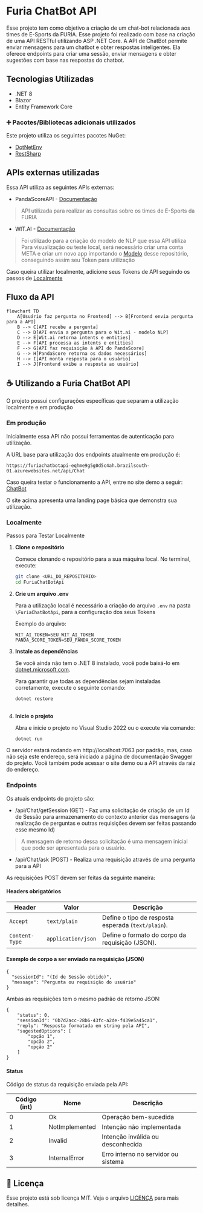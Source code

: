 # Furia ChatBot API

Esse projeto tem como objetivo a criação de um chat-bot relacionada aos times de E-Sports da FURIA.
Esse projeto foi realizado com base na criação de uma API RESTful utilizando ASP .NET Core.
A API de ChatBot permite enviar mensagens para um chatbot e obter respostas inteligentes. Ela oferece endpoints para criar uma sessão, enviar mensagens e obter sugestões com base nas respostas do chatbot.

## Tecnologias Utilizadas

- .NET 8
- Blazor
- Entity Framework Core

### ➕ Pacotes/Bibliotecas adicionais utilizados

Este projeto utiliza os seguintes pacotes NuGet:
- [DotNetEnv](https://github.com/tonerdo/dotnet-env)
- [RestSharp](https://restsharp.dev/)

## APIs externas utilizadas

Essa API utiliza as seguintes APIs externas:

- PandaScoreAPI - [Documentação](https://developers.pandascore.co/docs/introduction)

> API utilizada para realizar as consultas sobre os times de E-Sports da FURIA

- WIT.AI - [Documentação](https://wit.ai/docs)
> Foi utilizado para a criação do modelo de NLP que essa API utiliza
> Para visualização ou teste local, será necessário criar uma conta META e criar um novo app importando o [Modelo](furia_chatbot-wit_ai_model.zip) desse repositório, conseguindo assim seu Token para utilização

Caso queira utilizar localmente, adicione seus Tokens de API seguindo os passos de [Localmente](https://github.com/JnSGoncalves/FuriaChatBotApi/tree/develop?tab=readme-ov-file#localmente)

## Fluxo da API
``` mermaid
flowchart TD
    A[Usuário faz pergunta no Frontend] --> B[Frontend envia pergunta para a API]
    B --> C[API recebe a pergunta]
    C --> D[API envia a pergunta para o Wit.ai - modelo NLP]
    D --> E[Wit.ai retorna intents e entities]
    E --> F[API processa as intents e entities]
    F --> G[API faz requisição à API do PandaScore]
    G --> H[PandaScore retorna os dados necessários]
    H --> I[API monta resposta para o usuário]
    I --> J[Frontend exibe a resposta ao usuário]
```

## ☕ Utilizando a Furia ChatBot API

O projeto possui configurações específicas que separam a utilização localmente e em produção

### Em produção

Inicialmente essa API não possui ferramentas de autenticação para utilização.

A URL base para utilização dos endpoints atualmente em produção é:
```
https://furiachatbotapi-eqhme9g5g0d5c4ah.brazilsouth-01.azurewebsites.net/api/Chat
```

Caso queira testar o funcionamento a API, entre no site demo a seguir: [ChatBot](https://furiachatbotapi-eqhme9g5g0d5c4ah.brazilsouth-01.azurewebsites.net/)

O site acima apresenta uma landing page básica que demonstra sua utilização.

### Localmente

Passos para Testar Localmente

1. **Clone o repositório**

   Comece clonando o repositório para a sua máquina local. No terminal, execute:

   ```bash
   git clone <URL_DO_REPOSITORIO>
   cd FuriaChatBotApi
   ```

2. **Crie um arquivo .env**

   Para a utilização local é necessário a criação do arquivo ``.env`` na pasta ``\FuriaChatBotApi``, para a configuração dos seus Tokens

   Exemplo do arquivo:
   ```
   WIT_AI_TOKEN=SEU_WIT_AI_TOKEN
   PANDA_SCORE_TOKEN=SEU_PANDA_SCORE_TOKEN
   ```

4. **Instale as dependências**

   Se você ainda não tem o .NET 8 instalado, você pode baixá-lo em [dotnet.microsoft.com](dotnet.microsoft.com).

   Para garantir que todas as dependências sejam instaladas corretamente, execute o seguinte comando:
   ```bash
   dotnet restore
  
6. **Inicie o projeto**

   Abra e inicie o projeto no Visual Studio 2022 ou o execute via comando:
   ```bash
   dotnet run

O servidor estará rodando em http://localhost:7063 por padrão, mas, caso não seja este endereço, será iniciado a página de documentação Swagger do projeto. Você também pode acessar o site demo ou a API através da raiz do endereço.

### Endpoints

Os atuais endpoints do projeto são:

- /api/Chat/getSession (GET) - Faz uma solicitação de criação de um Id de Sessão para armazenamento do contexto anterior das mensagens (a realização de perguntas e outras requisições devem ser feitas passando esse mesmo Id)
> A mensagem de retorno dessa solicitação é uma mensagem inicial que pode ser apresentada para o usuário.
  
- /api/Chat/ask (POST) - Realiza uma requisição através de uma pergunta para a API

As requisições POST devem ser feitas da seguinte maneira:

#### Headers obrigatórios

| Header         | Valor              | Descrição                                          |
| -------------- | ------------------ | -------------------------------------------------- |
| `Accept`       | `text/plain`       | Define o tipo de resposta esperada (`text/plain`). |
| `Content-Type` | `application/json` | Define o formato do corpo da requisição (JSON).    |

#### Exemplo de corpo a ser enviado na requisição (JSON)

```
{
  "sessionId": "(Id de Sessão obtido)",
  "message": "Pergunta ou requisição do usuário"
}
```


Ambas as requisições tem o mesmo padrão de retorno JSON: 

```
{
    "status": 0,
    "sessionId": "0b7d2acc-28b6-43fc-a2de-f439e5a45ca1",
    "reply": "Resposta formatada em string pela API",
    "sugestedOptions": [
        "opção 1",
        "opcão 2",
        "opção 2"
    ]
}
```

#### Status
Código de status da requisição enviada pela API:

| Código (int) | Nome           | Descrição                           |
| ------------ | -------------- | ----------------------------------- |
| 0            | Ok             | Operação bem-sucedida               |
| 1            | NotImplemented | Intenção não implementada           |
| 2            | Invalid        | Intenção inválida ou desconhecida   |
| 3            | InternalError  | Erro interno no servidor ou sistema |


## 📝 Licença

Esse projeto está sob licença MIT. Veja o arquivo [LICENÇA](LICENSE.md) para mais detalhes.
